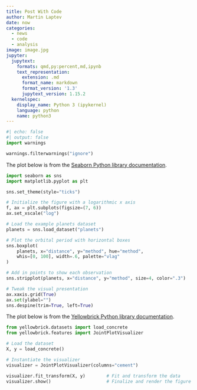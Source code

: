 ```yaml
---
title: Post With Code
author: Martin Laptev
date: now
categories:
  - news
  - code
  - analysis
image: image.jpg
jupyter:
  jupytext:
    formats: qmd,py:percent,md,ipynb
    text_representation:
      extension: .md
      format_name: markdown
      format_version: '1.3'
      jupytext_version: 1.15.2
  kernelspec:
    display_name: Python 3 (ipykernel)
    language: python
    name: python3
---
```


```python
#| echo: false
#| output: false
import warnings

warnings.filterwarnings("ignore")
```

The plot below is from the [Seaborn Python library documentation](https://seaborn.pydata.org/examples/horizontal_boxplot.html).

```python
import seaborn as sns
import matplotlib.pyplot as plt

sns.set_theme(style="ticks")

# Initialize the figure with a logarithmic x axis
f, ax = plt.subplots(figsize=(7, 6))
ax.set_xscale("log")

# Load the example planets dataset
planets = sns.load_dataset("planets")

# Plot the orbital period with horizontal boxes
sns.boxplot(
    planets, x="distance", y="method", hue="method",
    whis=[0, 100], width=.6, palette="vlag"
)

# Add in points to show each observation
sns.stripplot(planets, x="distance", y="method", size=4, color=".3")

# Tweak the visual presentation
ax.xaxis.grid(True)
ax.set(ylabel="")
sns.despine(trim=True, left=True)
```

The plot below is from the [Yellowbrick Python library documentation](https://www.scikit-yb.org/en/latest/api/features/jointplot.html?highlight=joint%20plot#joint-plot-visualization).

```python
from yellowbrick.datasets import load_concrete
from yellowbrick.features import JointPlotVisualizer

# Load the dataset
X, y = load_concrete()

# Instantiate the visualizer
visualizer = JointPlotVisualizer(columns="cement")

visualizer.fit_transform(X, y)        # Fit and transform the data
visualizer.show()                     # Finalize and render the figure
```
